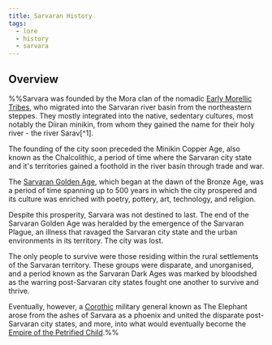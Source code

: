 ```yaml
---
title: Sarvaran History
tags:
  - lore
  - history
  - sarvara
---
```

## Overview
%%Sarvara was founded by the Mora clan of the nomadic [Early Morellic Tribes](pre/early-morellic-tribes.md), who migrated into the Sarvaran river basin from the northeastern steppes. They mostly integrated into the native, sedentary cultures, most notably the Diiran minikin, from whom they gained the name for their holy river - the river Sarav[^1].

The founding of the city soon preceded the Minikin Copper Age, also known as the Chalcolithic, a period of time where the Sarvaran city state and it's territories gained a foothold in the river basin through trade and war.

The [Sarvaran Golden Age](lore/sarvaran-golden-age.md), which began at the dawn of the Bronze Age, was a period of time spanning up to 500 years in which the city prospered and its culture was enriched with poetry, pottery, art, technology, and religion.

Despite this prosperity, Sarvara was not destined to last. The end of the Sarvaran Golden Age was heralded by the emergence of the Sarvaran Plague, an illness that ravaged the Sarvaran city state and the urban environments in its territory. The city was lost.

The only people to survive were those residing within the rural settlements of the Sarvaran territory. These groups were disparate, and unorganised, and a period known as the Sarvaran Dark Ages was marked by bloodshed as the warring post-Sarvaran city states fought one another to survive and thrive.

Eventually, however, a [Corothic](lore/2nd-realm/coroth.md) military general known as The Elephant arose from the ashes of Sarvara as a phoenix and united the disparate post-Sarvaran city states, and more, into what would eventually become the [Empire of the Petrified Child](lore/empire-of-the-petrified-child.md).%%